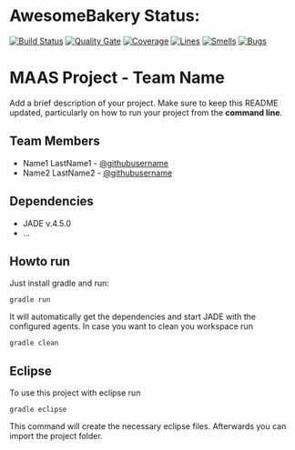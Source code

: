 # AwesomeBakery Status:

[![Build Status](https://travis-ci.org/HBRS-MAAS/project-awesomebakery.svg?branch=master)](https://travis-ci.org/HBRS-MAAS/project-awesomebakery)
[![Quality Gate](https://sonarcloud.io/api/badges/gate?key=project-awesomebakery)](https://sonarcloud.io/dashboard?id=project-awesomebakery)
[![Coverage](https://sonarcloud.io/api/badges/measure?key=project-awesomebakery&metric=coverage)](https://sonarcloud.io/dashboard?id=project-awesomebakery)
[![Lines](https://sonarcloud.io/api/badges/measure?key=project-awesomebakery&metric=ncloc)](https://sonarcloud.io/dashboard?id=project-awesomebakery)
[![Smells](https://sonarcloud.io/api/badges/measure?key=project-awesomebakery&metric=code_smells)](https://sonarcloud.io/dashboard?id=project-awesomebakery)
[![Bugs](https://sonarcloud.io/api/badges/measure?key=project-awesomebakery&metric=bugs)](https://sonarcloud.io/dashboard?id=project-awesomebakery)


# MAAS Project - Team Name 

Add a brief description of your project. Make sure to keep this README updated, particularly on how to run your project from the **command line**.

## Team Members
* Name1 LastName1 - [@githubusername](https://github.com/username)
* Name2 LastName2 - [@githubusername](https://github.com/username)

## Dependencies 
* JADE v.4.5.0
* ...

## Howto run
Just install gradle and run:

    gradle run

It will automatically get the dependencies and start JADE with the configured agents.
In case you want to clean you workspace run

    gradle clean

## Eclipse
To use this project with eclipse run

    gradle eclipse

This command will create the necessary eclipse files.
Afterwards you can import the project folder.
